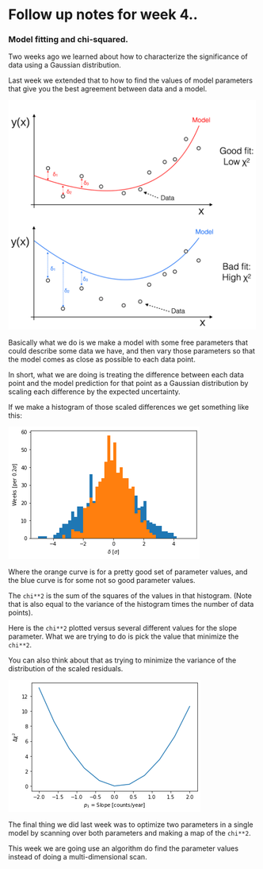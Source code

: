 # Follow up notes for week 4..

### Model fitting and chi-squared.

Two weeks ago we learned about how to characterize the significance of data using
a Gaussian distribution.

Last week we extended that to how to find the values of model parameters that give you the best
agreement between data and a model.

<img src="Fitting.png" alt="Fitting model to data" width="500"/>

Basically what we do is we make a model with some free parameters that could describe some data we have,
and then vary those parameters so that the model comes as close as possible to each data point.

In short, what we are doing is treating the difference between each data point and the model prediction for that point
as a Gaussian distribution by scaling each difference by the expected uncertainty.

If we make a histogram of those scaled differences we get something like this:

![Scaled Residuals](scaled_residuals.png)

Where the orange curve is for a pretty good set of parameter values, and the blue curve is for some not so good parameter values.

The `chi**2` is the sum of the squares of the values in that histogram.  (Note that is also equal to the variance of the histogram
times the number of data points).

Here is the `chi**2` plotted versus several different values for the slope parameter.  What we are trying to do is pick the value that minimize the `chi**2`.

You can also think about that as trying to minimize the variance of the distribution of the scaled residuals.

![Chi squared scan](scan_slope.png)

The final thing we did last week was to optimize two parameters in a single model by scanning over both parameters and making a map of the `chi**2`.

This week we are going use an algorithm do find the parameter values instead of doing a multi-dimensional scan.
